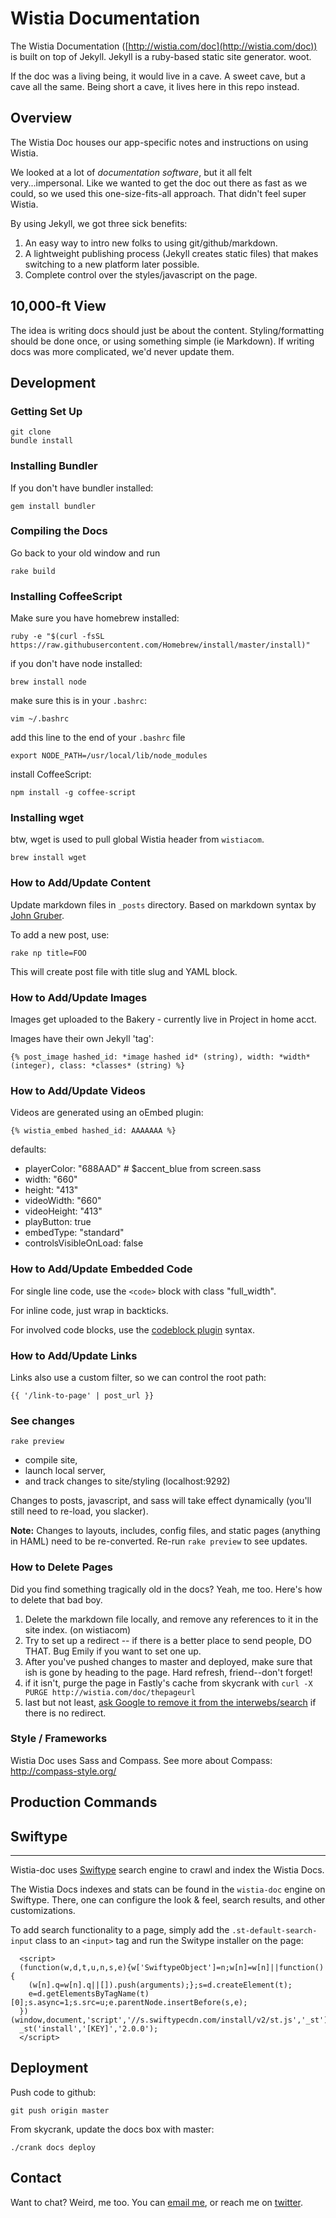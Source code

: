 Wistia Documentation
====================

The Wistia Documentation ([http://wistia.com/doc](http://wistia.com/doc)) is built on top of Jekyll.
Jekyll is a ruby-based static site generator. woot.

If the doc was a living being, it would live in a cave. A sweet cave, but a cave all the same.
Being short a cave, it lives here in this repo instead.

Overview
--------

The Wistia Doc houses our app-specific notes and instructions on using Wistia.

We looked at a lot of *documentation software*, but it all felt
very...impersonal. Like we wanted to get the doc out there as fast as we could,
so we used this one-size-fits-all approach. That didn't feel super Wistia.

By using Jekyll, we got three sick benefits:

  1. An easy way to intro new folks to using git/github/markdown.
  2. A lightweight publishing process (Jekyll creates static files) that makes
     switching to a new platform later possible.
  3. Complete control over the styles/javascript on the page.

10,000-ft View
--------------

The idea is writing docs should just be about the content. Styling/formatting
should be done once, or using something simple (ie Markdown). If writing docs
was more complicated, we'd never update them.

Development
-----------

### Getting Set Up

    git clone
    bundle install

### Installing Bundler

If you don't have bundler installed:

    gem install bundler

### Compiling the Docs

Go back to your old window and run

    rake build

### Installing CoffeeScript

Make sure you have homebrew installed:

    ruby -e "$(curl -fsSL https://raw.githubusercontent.com/Homebrew/install/master/install)"

if you don't have node installed:

    brew install node

make sure this is in your `.bashrc`:

    vim ~/.bashrc

add this line to the end of your `.bashrc` file

    export NODE_PATH=/usr/local/lib/node_modules

install CoffeeScript:

    npm install -g coffee-script

### Installing wget

btw, wget is used to pull global Wistia header from `wistiacom`.

    brew install wget

### How to Add/Update Content

Update markdown files in `_posts` directory. Based on markdown syntax by
[John Gruber](http://daringfireball.net/projects/markdown/).

To add a new post, use:

    rake np title=FOO

This will create post file with title slug and YAML block.

### How to Add/Update Images

Images get uploaded to the Bakery - currently live in Project in home acct.

Images have their own Jekyll 'tag':

    {% post_image hashed_id: *image hashed id* (string), width: *width* (integer), class: *classes* (string) %}

### How to Add/Update Videos

Videos are generated using an oEmbed plugin:

    {% wistia_embed hashed_id: AAAAAAA %}

defaults:

* playerColor: "688AAD" # $accent_blue from screen.sass
* width: "660"
* height: "413"
* videoWidth: "660"
* videoHeight: "413"
* playButton: true
* embedType: "standard"
* controlsVisibleOnLoad: false

### How to Add/Update Embedded Code

For single line code, use the `<code>` block with class "full_width".

For inline code, just wrap in backticks.

For involved code blocks, use the [codeblock plugin](https://raw.github.com/freerobby/blog/master/source/_posts/2013-01-26-remove-merged-branches-from-git.markdown) syntax.

### How to Add/Update Links

Links also use a custom filter, so we can control the root path:

    {{ '/link-to-page' | post_url }}

### See changes

    rake preview

* compile site,
* launch local server,
* and track changes to site/styling (localhost:9292)

Changes to posts, javascript, and sass will take effect dynamically
(you'll still need to re-load, you slacker).

**Note:** Changes to layouts, includes, config files, and static pages
(anything in HAML) need to be re-converted. Re-run `rake preview` to see updates.

### How to Delete Pages

Did you find something tragically old in the docs? Yeah, me too. Here's how to delete that bad boy.

1. Delete the markdown file locally, and remove any references to it in the
site index. (on wistiacom)
2. Try to set up a redirect -- if there is a better place to send people, DO THAT. Bug Emily if you want to set one up.
3. After you've pushed changes to master and deployed, make sure that ish is
gone by heading to the page. Hard refresh, friend--don't forget!
4. if it isn't, purge the page in Fastly's cache from skycrank with
`curl -X PURGE http://wistia.com/doc/thepageurl`
5. last but not least, [ask Google to remove it from the interwebs/search](https://www.google.com/webmasters/tools/removals?pli=1) if there is no redirect.

### Style / Frameworks

Wistia Doc uses Sass and Compass. See more about Compass: http://compass-style.org/

Production Commands
-------------------

## Swiftype
--------

Wistia-doc uses [Swiftype](https://swiftype.com/) search engine to crawl and index the Wistia Docs.

The Wistia Docs indexes and stats can be found in the `wistia-doc` engine on Swiftype. There, one can configure the
look & feel, search results, and other customizations.

To add search functionality to a page, simply add the `.st-default-search-input` class to an `<input>` tag and run the
Switype installer on the page:

      <script>
      (function(w,d,t,u,n,s,e){w['SwiftypeObject']=n;w[n]=w[n]||function(){
        (w[n].q=w[n].q||[]).push(arguments);};s=d.createElement(t);
        e=d.getElementsByTagName(t)[0];s.async=1;s.src=u;e.parentNode.insertBefore(s,e);
      })(window,document,'script','//s.swiftypecdn.com/install/v2/st.js','_st');
      _st('install','[KEY]','2.0.0');
      </script>

## Deployment

Push code to github:

    git push origin master

From skycrank, update the docs box with master:

    ./crank docs deploy

Contact
-------

Want to chat? Weird, me too. You can [email me](mailto:jeff@wistia.com), or
reach me on [twitter](http://twitter.com/jeffvincent).

